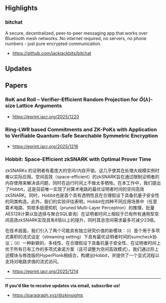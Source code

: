 ## Highlights
### bitchat
A secure, decentralized, peer-to-peer messaging app that works over Bluetooth mesh networks. No internet required, no servers, no phone numbers - just pure encrypted communication.
- <https://github.com/jackjackbits/bitchat>

## Updates

## Papers

### RoK and Roll – Verifier-Efficient Random Projection for $\tilde{O}(\lambda)$-size Lattice Arguments
- <https://eprint.iacr.org/2025/1220>

### Ring-LWR based Commitments and ZK-PoKs with Application to Verifiable Quantum-Safe Searchable Symmetric Encryption
- <https://eprint.iacr.org/2025/1216>

### Hobbit: Space-Efficient zkSNARK with Optimal Prover Time
zkSNARKs 的证明者有着庞大的空间/内存开销，这几乎使其在处理大规模实例时难以实际应用。空间高效（space-efficient）的zkSNARK旨在通过限制证明者的内存使用来解决该问题，同时在运行时间上不做太多牺牲。在本工作中，我们提出了Hobbit，这是目前唯一实现了对算术电路的最优证明者时间的空间高效zkSNARK。同时，Hobbit也是首个具有透明性且在合理假设下具备抗量子安全性的同类构造。此外，我们的实验评估表明，Hobbit在四种不同应用场景中（任意算术电路、剪枝多层感知机（pruned Multi-Layer Perceptron）的推理、批量AES128计算以及选择与聚合SQL查询）在证明者时间上相较于已有所有通用型空间高效zkSNARK实现具有8倍以上的提升，同时其总空间需求最多可减少23倍。

在技术层面，我们引入了两个可能具有独立研究价值的新模块：（i）首个用于多项式乘积的流式设定（streaming setting）下具有最优证明者时间的sumcheck协议；（ii）一种新颖的、多线性、在合理假设下具备抗量子安全性、在证明者时间上优于所有已有工作的多项式承诺方案（且可调整为空间高效模式）。我们通过将上述模块与修改版的HyperPlonk相结合，构建出Hobbit，并提供了一个显式流程以支持对电路求值的流式访问。
- <https://eprint.iacr.org/2025/1214>

---
**If you’d like to receive updates via email, subscribe us!**

- <https://paragraph.xyz/@zkinsights>
